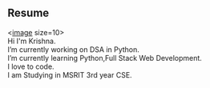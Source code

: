 ##  Resume
<[image](https://github.com/user-attachments/assets/23d808db-0f1e-4238-b689-fc392db0f7e1) size=10> <br>
Hi I'm Krishna.<br>
I’m currently working on DSA in Python. <br>
I’m currently learning Python,Full Stack Web Development.<br>
I love to code.<br>
I am Studying in MSRIT 3rd year CSE.<br>
